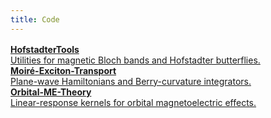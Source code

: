 ```yaml
---
title: Code
---
```


<div class="grid cols-3" style="margin-top:16px">
  <a class="card pad" href="#"><strong>HofstadterTools</strong><div class="muted">Utilities for magnetic Bloch bands and Hofstadter butterflies.</div></a>
  <a class="card pad" href="#"><strong>Moiré-Exciton-Transport</strong><div class="muted">Plane-wave Hamiltonians and Berry-curvature integrators.</div></a>
  <a class="card pad" href="#"><strong>Orbital-ME-Theory</strong><div class="muted">Linear-response kernels for orbital magnetoelectric effects.</div></a>
</div>
